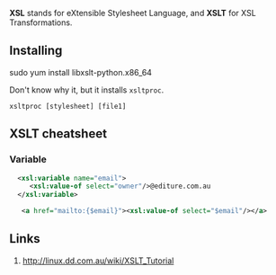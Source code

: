 **XSL** stands for eXtensible Stylesheet Language, and **XSLT** for XSL Transformations. 

## Installing

sudo yum install libxslt-python.x86_64

Don't know why it, but it installs `xsltproc`. 

`xsltproc [stylesheet] [file1]`

## XSLT cheatsheet

### Variable

```xml
  <xsl:variable name="email">
     <xsl:value-of select="owner"/>@editure.com.au
  </xsl:variable>

   <a href="mailto:{$email}"><xsl:value-of select="$email"/></a>
```

## Links

1. http://linux.dd.com.au/wiki/XSLT_Tutorial
